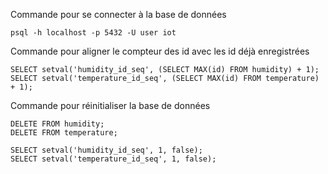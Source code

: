 Commande pour se connecter à la base de données
```
psql -h localhost -p 5432 -U user iot
```

Commande pour aligner le compteur des id avec les id déjà enregistrées
```
SELECT setval('humidity_id_seq', (SELECT MAX(id) FROM humidity) + 1);
SELECT setval('temperature_id_seq', (SELECT MAX(id) FROM temperature) + 1);
```

Commande pour réinitialiser la base de données 
```
DELETE FROM humidity;
DELETE FROM temperature;

SELECT setval('humidity_id_seq', 1, false);
SELECT setval('temperature_id_seq', 1, false);

```
